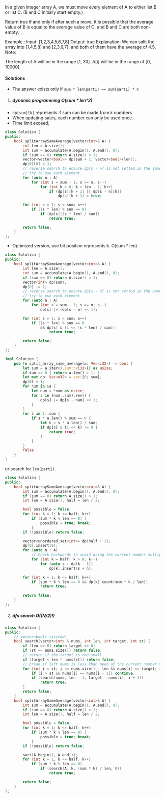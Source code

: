 In a given integer array A, we must move every element of A to either list B or list C. (B and C initially start empty.)

Return true if and only if after such a move, it is possible that the average value of B is equal to the average value of C, and B and C are both non-empty.

Example :
Input: 
[1,2,3,4,5,6,7,8]
Output: true
Explanation: We can split the array into [1,4,5,8] and [2,3,6,7], and both of them have the average of 4.5.
Note:

The length of A will be in the range [1, 30].
A[i] will be in the range of [0, 10000].

#### Solutions

- The answer exists only if `sum * len(part1) == sum(part1) * n`

1. ##### dynamic programming O(sum * len^2)

- `dp[sum][k]` represents if sum can be made from k numbers
- When updating sates, each number can only be used once.
- Time limit exceed;

```cpp
class Solution {
public:
    bool splitArraySameAverage(vector<int>& A) {
        int len = A.size();
        int sum = accumulate(A.begin(), A.end(), 0);
        if (sum == 0) return A.size() > 1;
        vector<vector<bool>> dp(sum + 1, vector<bool>(len));
        dp[0][0] = 1;
        // reverse search to ensure dp[s - n] is not setted in the same step(curn)
        // try to use each element
        for (auto n : A)
            for (int s = sum - 1; s >= n; s--)
                for (int k = 0; k < len - 1; k++)
                    if (dp[s][k + 1] || dp[s - n][k])
                        dp[s][k + 1] = true;

        for (int s = 1; s < sum; s++)
            if ((s * len) % sum == 0)
                if (dp[s][(s * len) / sum])
                    return true;

        return false;
    }
};
```

- Optimized version, use bit position represents k. O(sum * len)


```cpp
class Solution {
public:
    bool splitArraySameAverage(vector<int>& A) {
        int len = A.size();
        int sum = accumulate(A.begin(), A.end(), 0);
        if (sum == 0) return A.size() > 1;
        vector<int> dp(sum);
        dp[0] |= 1;
        // reverse search to ensure dp[s - n] is not setted in the same step(curn)
        // try to use each element
        for (auto n : A)
            for (int s = sum - 1; s >= n; s--)
                dp[s] |= (dp[s - n] << 1);

        for (int s = 1; s < sum; s++)
            if ((s * len) % sum == 0 
                && dp[s] & (1 << (s * len) / sum))
                    return true;

        return false;
    }
};
```

```Rust
impl Solution {
    pub fn split_array_same_average(a: Vec<i32>) -> bool {
        let sum = a.iter().sum::<i32>() as usize;
        if sum == 0 { return a.len() > 1; }
        let mut dp: Vec<u32> = vec![0; sum];
        dp[0] = 1;
        for num in &a {
            let num = *num as usize;
            for s in (num..sum).rev() {
                dp[s] |= dp[s - num] << 1;
            }
        }
        for s in 1..sum {
            if s * a.len() % sum == 0 {
                let k = s * a.len() / sum;
                if dp[s] & (1 << k) != 0 {
                    return true;
                }
            }
        }
        false
    }
}
```

or search for `len(part1)`.

```cpp
class Solution {
public:
    bool splitArraySameAverage(vector<int>& A) {
        int sum = accumulate(A.begin(), A.end(), 0);
        if (sum == 0) return A.size() > 1;
        int len = A.size(), half = len / 2;

        bool possible = false;
        for (int k = 1; k <= half; k++)
            if (sum * k % len == 0) {
                possible = true; break;
            }
        if (!possible) return false;

        vector<unordered_set<int>> dp(half + 1);
        dp[0].insert(0);
        for (auto n : A)
            // Check backwards to avoid using the current number multiple times
            for (int k = half; k > 0; k--)
                for (auto s : dp[k - 1])
                    dp[k].insert(s + n);

        for (int k = 1; k <= half; k++)
            if (sum * k % len == 0 && dp[k].count(sum * k / len))
                return true;
        
        return false;
    }
};
```


2. ##### dfs search O((N/2)!)

```cpp
class Solution {
public:
    // vector<bool> visited;
    bool search(vector<int> & nums, int len, int target, int st) {
        if (len == 0) return target == 0;
        if (st == nums.size()) return false;
        // return if the target is too small
        if (target < len * nums[st]) return false;
        // break if left nums is less than need of the current number > target
        for (int i = st; i <= nums.size() - len && nums[i] <= target; i++) {
            if (i > st && nums[i] == nums[i - 1]) continue;
            if (search(nums, len - 1, target - nums[i], i + 1))
                return true;
        }
        return false;
    }
    bool splitArraySameAverage(vector<int>& A) {
        int sum = accumulate(A.begin(), A.end(), 0);
        if (sum == 0) return A.size() > 1;
        int len = A.size(), half = len / 2;

        bool possible = false;
        for (int k = 1; k <= half; k++)
            if (sum * k % len == 0) {
                possible = true; break;
            }
        if (!possible) return false;

        sort(A.begin(), A.end());
        for (int k = 1; k <= half; k++)
            if (sum * k % len == 0)
                if (search(A, k, (sum * k) / len, 0))
                    return true;

        return false;
    }
};
```